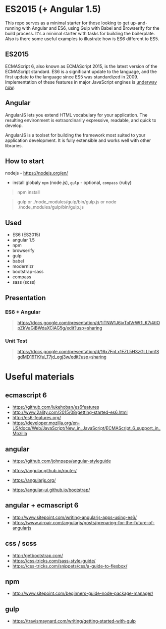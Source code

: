 # ES2015 (+ Angular 1.5)

This repo serves as a minimal starter for those looking to get up-and-running with Angular and ES6, using Gulp with Babel and Browserify for the build process.
It's a minimal starter with tasks for building the boilerplate.
Also is there some useful examples to illustrate how is ES6 different to ES5.

## ES2015
ECMAScript 6, also known as ECMAScript 2015, is the latest version of the ECMAScript standard. ES6 is a significant update to the language, and the first update to the language since ES5 was standardized in 2009. Implementation of these features in major JavaScript engines is [underway now](http://kangax.github.io/es5-compat-table/es6/).

## Angular
AngularJS lets you extend HTML vocabulary for your application. The resulting environment is extraordinarily expressive, readable, and quick to develop.

AngularJS is a toolset for building the framework most suited to your application development. It is fully extensible and works well with other libraries. 

## How to start
nodejs - https://nodejs.org/en/

- install globaly `npm` (node.js), `gulp` - optional, `compass` (ruby)

> npm install

> gulp or ./node_modules/gulp/bin/gulp.js or node ./node_modules/gulp/bin/gulp.js



## Used
- ES6 (ES2015)
- angular 1.5
- npm
- browserify
- gulp
- babel
- modernizr
- bootstrap-sass
- compass
- sass (scss)

## Presentation

### ES6 + Angular

> https://docs.google.com/presentation/d/1iTNW1J6ivTolVrWt1LK7i4tIOpZkVaGiBWdaXCiAG5g/edit?usp=sharing

### Unit Test

> https://docs.google.com/presentation/d/16x7FnLx1EZL5H3zGLLhm1SgdMD19TKfuLT7jd_egj3w/edit?usp=sharing


# Useful materials

## ecmascript 6
- https://github.com/lukehoban/es6features
- http://www.2ality.com/2015/08/getting-started-es6.html
- http://es6-features.org/
- https://developer.mozilla.org/en-US/docs/Web/JavaScript/New_in_JavaScript/ECMAScript_6_support_in_Mozilla

## angular
- https://github.com/johnpapa/angular-styleguide
- https://angular.github.io/router/
- https://angularjs.org/

- https://angular-ui.github.io/bootstrap/

## angular + ecmascript 6
- http://www.sitepoint.com/writing-angularjs-apps-using-es6/
- https://www.airpair.com/angularjs/posts/preparing-for-the-future-of-angularjs

## css / scss
- http://getbootstrap.com/
- https://css-tricks.com/sass-style-guide/
- https://css-tricks.com/snippets/css/a-guide-to-flexbox/

## npm
- http://www.sitepoint.com/beginners-guide-node-package-manager/

## gulp
- https://travismaynard.com/writing/getting-started-with-gulp
